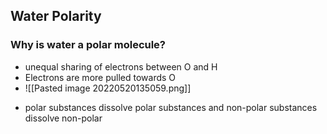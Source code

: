 ## Water Polarity
### Why is water a polar molecule?
- unequal sharing of electrons between O and H
- Electrons are more pulled towards O 
- ![[Pasted image 20220520135059.png]]

* polar substances dissolve polar substances and non-polar substances dissolve non-polar

